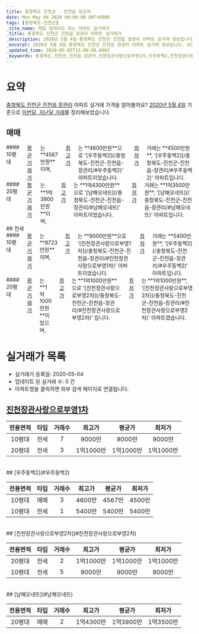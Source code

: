 ```yaml
---
title: 충청북도 진천군 - 진천읍 장관리
date: Mon May 04 2020 00:00:00 GMT+0900
tags: [충청북도-진천군]
_site_name: 매일 업데이트 되는 아파트 실거래가
_title: 충청북도 진천군 진천읍 장관리 아파트 실거래가
_description: 2020년 5월 4일 충청북도 진천군 진천읍 장관리 아파트 실거래 정보입니다. 4건 아파트 정보가 있습니다.
_excerpt: 2020년 5월 4일 충청북도 진천군 진천읍 장관리 아파트 실거래 정보입니다. 4건 아파트 정보가 있습니다.
_updated_time: 2020-05-03T15:00:00.000Z
_keywords: 충청북도,진천군,진천읍,장관리,진천장관사랑으로부영1차,우주동백2,진천장관사랑으로부영2차,남해오네뜨
---
```





# 요약
<ins>충청북도 진천군 진천읍 장관리</ins> 아파트 실거래 가격을 알아볼까요? <ins>2020년 5월 4일</ins> 기준으로 <ins>이번달, 지난달 거래</ins>를 정리해보았습니다.

## 매매
<div class="container">
<div class="six columns" markdown="1">
#### 10평대
<ins>평균 거래가</ins>는 **4567만원**이며, <ins>최고가</ins>는 **4600만원**으로 '[우주동백2](/충청북도-진천군-진천읍-장관리/#우주동백2)' 아파트이었습니다. <ins>최저가</ins> 거래는 **4500만원**, '[우주동백2](/충청북도-진천군-진천읍-장관리/#우주동백2)' 아파트입니다.
</div>
<div class="six columns" markdown="1">
#### 20평대
<ins>평균 거래가</ins>는 **1억3900만원**이며, <ins>최고가</ins>는 **1억4300만원**으로 '[남해오네뜨](/충청북도-진천군-진천읍-장관리/#남해오네뜨)' 아파트이었습니다. <ins>최저가</ins> 거래는 **1억3500만원**, '[남해오네뜨](/충청북도-진천군-진천읍-장관리/#남해오네뜨)' 아파트입니다.
</div>
</div>
## 전세
<div class="container">
<div class="six columns" markdown="1">
#### 10평대
<ins>평균 거래가</ins>는 **8723만원**이며, <ins>최고가</ins>는 **9000만원**으로 '[진천장관사랑으로부영1차](/충청북도-진천군-진천읍-장관리/#진천장관사랑으로부영1차)' 아파트이었습니다. <ins>최저가</ins> 거래는 **5400만원**, '[우주동백2](/충청북도-진천군-진천읍-장관리/#우주동백2)' 아파트입니다.
</div>
<div class="six columns" markdown="1">
#### 20평대
<ins>평균 거래가</ins>는 **1억1000만원**이었으며, <ins>최고가</ins>는 **1억1000만원**으로 '[진천장관사랑으로부영2차](/충청북도-진천군-진천읍-장관리/#진천장관사랑으로부영2차)' 입니다. <ins>최저가</ins>는 **1억1000만원**, '[진천장관사랑으로부영2차](/충청북도-진천군-진천읍-장관리/#진천장관사랑으로부영2차)' 아파트였습니다.
</div>
</div>



# 실거래가 목록
- 실거래가 등록일: 2020-05-04
- 업데이트 된 실거래 수: 0 건
- 아파트명을 클릭하면 외부 검색 페이지로 연결됩니다.

## [진천장관사랑으로부영1차](#진천장관사랑으로부영1차)

|전용면적|타입|거래수|최고가|평균가|최저가|
|:---:|:---:|:---:|:---:|:---:|:---:|
|10평대|<span class="deal-type-2">전세</span>|7|9000만|9000만|9000만|
|20평대|<span class="deal-type-2">전세</span>|3|1억1000만|1억1000만|1억1000만|

<br/>
## [우주동백2](#우주동백2)

|전용면적|타입|거래수|최고가|평균가|최저가|
|:---:|:---:|:---:|:---:|:---:|:---:|
|10평대|<span class="deal-type-1">매매</span>|3|4600만|4567만|4500만|
|10평대|<span class="deal-type-2">전세</span>|1|5400만|5400만|5400만|

<br/>
## [진천장관사랑으로부영2차](#진천장관사랑으로부영2차)

|전용면적|타입|거래수|최고가|평균가|최저가|
|:---:|:---:|:---:|:---:|:---:|:---:|
|20평대|<span class="deal-type-2">전세</span>|2|1억1000만|1억1000만|1억1000만|
|10평대|<span class="deal-type-2">전세</span>|5|9000만|9000만|9000만|

<br/>
## [남해오네뜨](#남해오네뜨)

|전용면적|타입|거래수|최고가|평균가|최저가|
|:---:|:---:|:---:|:---:|:---:|:---:|
|20평대|<span class="deal-type-1">매매</span>|2|1억4300만|1억3900만|1억3500만|

<br/>



